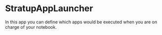 # StratupAppLauncher
In this app you can define which apps would be executed when you are on charge of your notebook.
